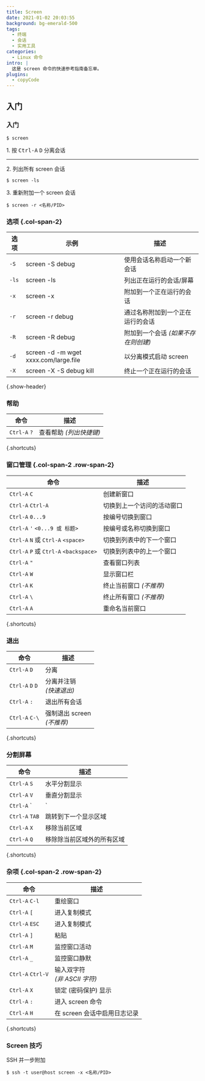 ```yaml
---
title: Screen
date: 2021-01-02 20:03:55
background: bg-emerald-500
tags:
  - 终端
  - 会话
  - 实用工具
categories:
  - Linux 命令
intro: |
  这是 screen 命令的快速参考指南备忘单。
plugins:
  - copyCode
---
```


## 入门

### 入门

```shell script
$ screen
```

1\. 按 <kbd>Ctrl-A</kbd> <kbd>D</kbd> 分离会话

---

2\. 列出所有 screen 会话

```shell script
$ screen -ls
```

3\. 重新附加一个 screen 会话

```shell script
$ screen -r <名称/PID>
```

### 选项 {.col-span-2}

| 选项   | 示例                                  | 描述                                                    |
| ------ | ------------------------------------- | ------------------------------------------------------- |
| `-S`   | screen -S debug                       | 使用会话名称启动一个新会话                                  |
| `-ls`  | screen -ls                            | 列出正在运行的会话/屏幕                                   |
| `-x`   | screen -x                             | 附加到一个正在运行的会话                                  |
| `-r`   | screen -r debug                       | 通过名称附加到一个正在运行的会话                            |
| `-R`   | screen -R debug                       | 附加到一个会话 _(如果不存在则创建)_                         |
| `-d`   | screen -d -m wget xxxx.com/large.file | 以分离模式启动 screen                                     |
| `-X`   | screen -X -S debug kill               | 终止一个正在运行的会话                                    |

{.show-header}

### 帮助

| 命令         | 描述                       |
| ------------ | -------------------------- |
| `Ctrl-A` `?` | 查看帮助 _(列出快捷键)_      |

{.shortcuts}

### 窗口管理 {.col-span-2 .row-span-2}

| 命令                                   | 描述                                 |
| -------------------------------------- | ------------------------------------ |
| `Ctrl-A` `C`                           | 创建新窗口                           |
| `Ctrl-A` `Ctrl-A`                      | 切换到上一个访问的活动窗口             |
| `Ctrl-A` `0...9`                       | 按编号切换到窗口                     |
| `Ctrl-A` `'` `<0...9 或 标题>`        | 按编号或名称切换到窗口               |
| `Ctrl-A` `N` 或 `Ctrl-A` `<space>`     | 切换到列表中的下一个窗口             |
| `Ctrl-A` `P` 或 `Ctrl-A` `<backspace>` | 切换到列表中的上一个窗口             |
| `Ctrl-A` `"`                           | 查看窗口列表                         |
| `Ctrl-A` `W`                           | 显示窗口栏                           |
| `Ctrl-A` `K`                           | 终止当前窗口 _(不推荐)_              |
| `Ctrl-A` `\`                           | 终止所有窗口 _(不推荐)_              |
| `Ctrl-A` `A`                           | 重命名当前窗口                       |

{.shortcuts}

### 退出

| 命令             | 描述                                  |
| ---------------- | ------------------------------------- |
| `Ctrl-A` `D`     | 分离                                  |
| `Ctrl-A` `D` `D` | 分离并注销 <br>_(快速退出)_            |
| `Ctrl-A` `:`     | 退出所有会话                          |
| `Ctrl-A` `C-\`   | 强制退出 screen <br>_(不推荐)_        |

{.shortcuts}

### 分割屏幕

| 命令           | 描述                                   |
| -------------- | -------------------------------------- |
| `Ctrl-A` `S`   | 水平分割显示                           |
| `Ctrl-A` `V`   | 垂直分割显示                           |
| `Ctrl-A` `     | `                                      | 垂直分割显示                           |
| `Ctrl-A` `TAB` | 跳转到下一个显示区域                   |
| `Ctrl-A` `X`   | 移除当前区域                           |
| `Ctrl-A` `Q`   | 移除除当前区域外的所有区域             |

{.shortcuts}

### 杂项 {.col-span-2 .row-span-2}

| 命令              | 描述                                   |
| ----------------- | -------------------------------------- |
| `Ctrl-A` `C-l`    | 重绘窗口                               |
| `Ctrl-A` `[`      | 进入复制模式                           |
| `Ctrl-A` `ESC`    | 进入复制模式                           |
| `Ctrl-A` `]`      | 粘贴                                   |
| `Ctrl-A` `M`      | 监控窗口活动                           |
| `Ctrl-A` `_`      | 监控窗口静默                           |
| `Ctrl-A` `Ctrl-V` | 输入双字符 <br>_(非 ASCII 字符)_       |
| `Ctrl-A` `X`      | 锁定 (密码保护) 显示                   |
| `Ctrl-A` `:`      | 进入 screen 命令                       |
| `Ctrl-A` `H`      | 在 screen 会话中启用日志记录           |

{.shortcuts}

### Screen 技巧

SSH 并一步附加

```shell script
$ ssh -t user@host screen -x <名称/PID>
```
